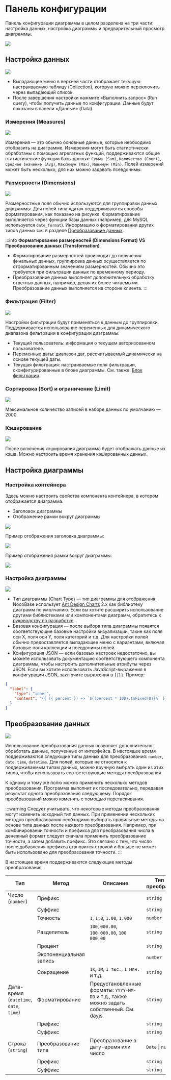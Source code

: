 # Панель конфигурации

Панель конфигурации диаграммы в целом разделена на три части: настройка данных, настройка диаграммы и предварительный просмотр диаграммы.

<img src="https://static-docs.nocobase.com/202404192019222.png"/>

## Настройка данных

<img src="https://static-docs.nocobase.com/202404192020544.png"/>

- Выпадающее меню в верхней части отображает текущую настраиваемую таблицу (Collection), которую можно переключить через выпадающий список.
- После завершения настройки нажмите «Выполнить запрос» (Run query), чтобы получить данные по конфигурации. Данные будут показаны в панели «Данные» (Data).

### Измерения (Measures)

<img src="https://static-docs.nocobase.com/202404192023854.png"/>

Измерения — это обычно основные данные, которые необходимо отобразить на диаграмме. Измерения могут быть статистически обработаны с помощью агрегатных функций, поддерживаются общие статистические функции базы данных: `Сумма (Sum)`, `Количество (Count)`, `Среднее значение (Avg)`, `Максимум (Max)`, `Минимум (Min)`. Полей измерений может быть несколько, для них можно задавать псевдонимы.

### Размерности (Dimensions)

<img src="https://static-docs.nocobase.com/202404192025717.png"/>

Размерностные поля обычно используются для группировки данных диаграммы. Для полей типа «дата» поддерживаются способы форматирования, как показано на рисунке. Форматирование выполняется через функции базы данных (например, для MySQL используется `date_format`). Информацию о форматировании других типов данных см. в разделе [Преобразование данных](#数据转换).

:::info
**Форматирование размерностей (Dimensions Format) VS Преобразование данных (Transformation)**

- Форматирование размерностей происходит до получения финальных данных, группировка данных осуществляется по отформатированным значениям размерностей. Обычно это требуется при фильтрации данных по временному периоду.
- Преобразование данных выполняет дополнительную обработку ответных данных, например, делая их более читаемыми. Преобразование данных выполняется на стороне клиента.
:::

### Фильтрация (Filter)

<img src="https://static-docs.nocobase.com/202404192029597.png"/>

Настройки фильтрации будут применяться к данным до группировки. Поддерживается использование переменных для динамического диапазона фильтрации в конфигурации диаграммы:

- Текущий пользователь: информация о текущем авторизованном пользователе.
- Переменные даты: диапазон дат, рассчитываемый динамически на основе текущей даты.
- Текущая фильтрация: настраиваемые поля фильтрации, сконфигурированные в блоке диаграммы. См. также: [Блок фильтрации](./filter.md).

### Сортировка (Sort) и ограничение (Limit)

<img src="https://static-docs.nocobase.com/202404192034106.png"/>

Максимальное количество записей в наборе данных по умолчанию — 2000.

### Кэширование

<img src="https://static-docs.nocobase.com/202404192035918.png"/>

После включения кэширования диаграмма будет отображать данные из кэша. Можно настроить время хранения кэшированных данных.

## Настройка диаграммы

### Настройка контейнера

Здесь можно настроить свойства компонента контейнера, в котором отображается диаграмма.

- Заголовок диаграммы
- Отображение рамки вокруг диаграммы

<img src="https://static-docs.nocobase.com/202404192037644.png"/>

Пример отображения заголовка диаграммы:

<img src="https://static-docs.nocobase.com/202404192048473.png"/>

Пример отображения рамки вокруг диаграммы:

<img src="https://static-docs.nocobase.com/202404192048223.png"/>

### Настройка диаграммы

<img src="https://static-docs.nocobase.com/202404192050696.png"/>

- Тип диаграммы (Chart Type) — тип диаграммы для отображения. NocoBase использует <a href="https://g2plot.antv.antgroup.com/" target="_blank">Ant Design Charts</a> 2.x как библиотеку диаграмм по умолчанию. Если вы хотите расширить использование другими библиотеками или компонентами диаграмм, обратитесь к [руководству по разработке](../dev/index.md).
- Базовая конфигурация — после выбора типа диаграммы появятся соответствующие базовые настройки визуализации, такие как поля оси X, поля оси Y, поля категорий и т.д. Для настройки полей обычно предоставляется выпадающее меню с вариантами, включая базовые поля коллекции и псевдонимы полей.
- Конфигурация JSON — если базовых настроек недостаточно, вы можете использовать документацию соответствующего компонента диаграммы, чтобы настроить дополнительные атрибуты через JSON. Если вы хотите использовать JavaScript-выражения в конфигурации JSON, заключите выражения в `{{}}`. Пример:

```json
{
  "label": {
    "type": "inner",
    "content": "{{ ({ percent }) => `${(percent * 100).toFixed(0)}%` }}"
  }
}
```

## Преобразование данных

<img src="https://static-docs.nocobase.com/202404192109597.png"/>

Использование преобразования данных позволяет дополнительно обработать данные, полученные от интерфейса. В настоящее время поддерживаются следующие типы данных для преобразования: `number`, `date`, `time`, `datetime`. Для полей, которые не относятся к поддерживаемым типам данных, можно вручную выбрать один из этих типов, чтобы использовать соответствующие методы преобразования.

К одному и тому же полю можно применить несколько методов преобразования. Программа выполнит их последовательно, передавая результат одного преобразования следующему. Порядок преобразований можно изменять с помощью перетаскивания.

:::warning
Следует учитывать, что некоторые методы преобразования могут изменить исходный тип данных. При применении нескольких методов преобразования необходимо выбирать правильные методы на основе типа данных после каждого преобразования. Например, при комбинировании точности и префикса для преобразования числа в денежный формат следует сначала применить преобразование точности, а затем добавить префикс. Это связано с тем, что число после добавления префикса становится строкой и больше не может быть использовано для преобразования точности.
:::

В настоящее время поддерживаются следующие методы преобразования:

| Тип                                  | Метод       | Описание                                                                                                                           | Тип после преобразования         |
| ------------------------------------- | ---------- | ------------------------------------------------------------------------------------------------------------------------------ | ------------------ |
| Число (`number`)                       | Префикс       |                                                                                                                                | `string`           |
|                                       | Суффикс       |                                                                                                                                | `string`           |
|                                       | Точность     | `1`, `1.0`, `1.00`, `1.000`                                                                                                    | `number`           |
|                                       | Разделитель     | `100,000.00`, `100.000,00`, `100 000.00`                                                                                       | `string`           |
|                                       | Процент     |                                                                                                                                | `string`           |
|                                       | Экспоненциальная запись |                                                                                                                                | `number`           |
|                                       | Сокращение       | `1K`, `1M`, `1 тыс.`, `1 млн.` и т.д.                                                                                                    | `string`           |
| Дата-время (`datetime`, `date`, `time`) | Форматирование     | Предустановленные форматы: `YYYY-MM-DD` и т.д., также можно задать собственный. См. <a href="https://day.js.org/docs/en/display/format" target="_blank">dayjs</a> | `string`           |
|                                       | Префикс       |                                                                                                                                | `string`           |
|                                       | Суффикс       |                                                                                                                                | `string`           |
| Строка (`string`)                     | Преобразование типа   | Преобразование в дату-время или число                                                                                                           | `Date` \| `number` |
|                                       | Префикс       |                                                                                                                                | `string`           |
|                                       | Суффикс       |                                                                                                                                | `string`           |